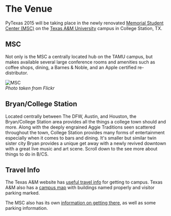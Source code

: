 # The Venue

PyTexas 2015 will be taking place in the newly renovated [Memorial Student 
Center (MSC)](http://msc.tamu.edu/) on the [Texas A&M University](http://www.tamu.edu/) 
campus in College Station, TX.

## MSC

Not only is the MSC a centrally located hub on the TAMU campus, but makes 
available several large conference rooms and amenities such as coffee shops, 
dining, a Barnes & Noble, and an Apple certified re-distributor.

![MSC](/static/uploads/pizza/images/2014-04/07201414818648_msc_flickr_small.png)<br>
*Photo taken from Flickr*

## Bryan/College Station

Located centrally between The DFW, Austin, and Houston, the 
Bryan/College Station area provides all the things a college town should and 
more. Along with the deeply engrained Aggie Traditions seen scattered 
throughout the town, College Station provides many forms of entertainment 
especially when it comes to bars and dining. It's smaller but similar twin 
sister city Bryan provides a unique get away with a newly revived downtown 
with a great live music and art scene. Scroll down to the see more about 
things to do in B/CS.

## Travel Info

The Texas A&M website has [useful travel info](http://visit.tamu.edu/planning/) 
for getting to campus. Texas A&M also has a [campus map](http://aggiemap.tamu.edu/?Bldg=0353) with buildings 
named properly and visitor parking marked.

The MSC also has its own [information on getting there](http://www.mscc.tamu.edu/aboutus/parking.html), 
as well as some parking information.

